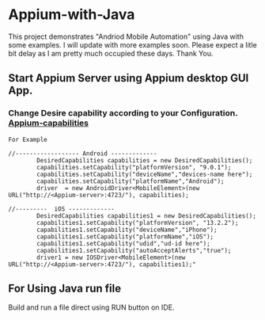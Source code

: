 # Appium-with-Java
This project demonstrates "Andriod Mobile Automation" using Java with some examples.
I will update with more examples soon. Please expect a litle bit delay as I am pretty much occupied these days. Thank You.

## Start Appium Server using Appium desktop GUI App.
### Change Desire capability according to your Configuration. [Appium-capabilities](https://appium.io/docs/en/writing-running-appium/caps/)
```
For Example

//------------------ Android -------------
        DesiredCapabilities capabilities = new DesiredCapabilities();
        capabilities.setCapability("platformVersion", "9.0.1");
        capabilities.setCapability("deviceName","devices-name here");
        capabilities.setCapability("platformName","Android");
        driver  = new AndroidDriver<MobileElement>(new URL("http://<Appium-server>:4723/"), capabilities);

//---------  iOS -------------
        DesiredCapabilities capabilities1 = new DesiredCapabilities();
        capabilities1.setCapability("platformVersion", "13.2.2");
        capabilities1.setCapability("deviceName","iPhone");
        capabilities1.setCapability("platformName","iOS");
        capabilities1.setCapability("udid","ud-id here");
        capabilities1.setCapability("autoAcceptAlerts","true");
        driver1 = new IOSDriver<MobileElement>(new URL("http://<Appium-server>:4723/"), capabilities1);"
```

## For Using Java run file

Build and run a file direct using RUN button on IDE.
